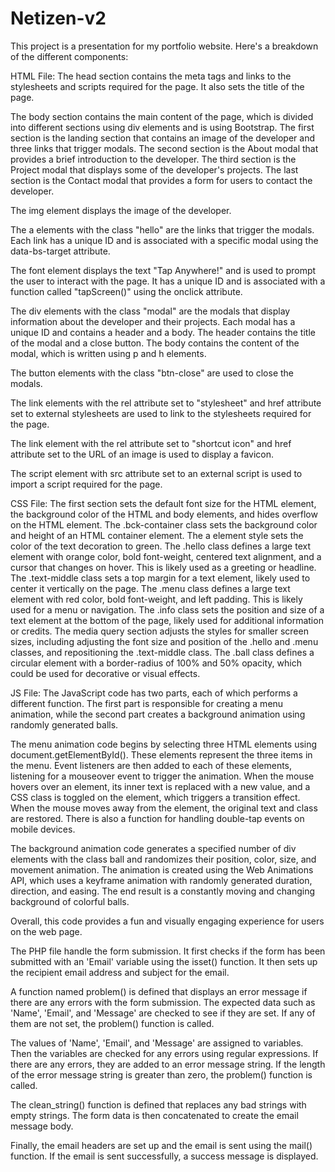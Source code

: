 # Netizen-v2

This project is a presentation for my portfolio website. Here's a breakdown of the different components:

HTML File:
The head section contains the meta tags and links to the stylesheets and scripts required for the page. It also sets the title of the page.

The body section contains the main content of the page, which is divided into different sections using div elements and is using Bootstrap. The first section is the landing section that contains an image of the developer and three links that trigger modals. The second section is the About modal that provides a brief introduction to the developer. The third section is the Project modal that displays some of the developer's projects. The last section is the Contact modal that provides a form for users to contact the developer.

The img element displays the image of the developer.

The a elements with the class "hello" are the links that trigger the modals. Each link has a unique ID and is associated with a specific modal using the data-bs-target attribute.

The font element displays the text "Tap Anywhere!" and is used to prompt the user to interact with the page. It has a unique ID and is associated with a function called "tapScreen()" using the onclick attribute.

The div elements with the class "modal" are the modals that display information about the developer and their projects. Each modal has a unique ID and contains a header and a body. The header contains the title of the modal and a close button. The body contains the content of the modal, which is written using p and h elements.

The button elements with the class "btn-close" are used to close the modals.

The link elements with the rel attribute set to "stylesheet" and href attribute set to external stylesheets are used to link to the stylesheets required for the page.

The link element with the rel attribute set to "shortcut icon" and href attribute set to the URL of an image is used to display a favicon.

The script element with src attribute set to an external script is used to import a script required for the page.

CSS File:
The first section sets the default font size for the HTML element, the background color of the HTML and body elements, and hides overflow on the HTML element.
The .bck-container class sets the background color and height of an HTML container element.
The a element style sets the color of the text decoration to green.
The .hello class defines a large text element with orange color, bold font-weight, centered text alignment, and a cursor that changes on hover. This is likely used as a greeting or headline.
The .text-middle class sets a top margin for a text element, likely used to center it vertically on the page.
The .menu class defines a large text element with red color, bold font-weight, and left padding. This is likely used for a menu or navigation.
The .info class sets the position and size of a text element at the bottom of the page, likely used for additional information or credits.
The media query section adjusts the styles for smaller screen sizes, including adjusting the font size and position of the .hello and .menu classes, and repositioning the .text-middle class.
The .ball class defines a circular element with a border-radius of 100% and 50% opacity, which could be used for decorative or visual effects.

JS File:
The JavaScript code has two parts, each of which performs a different function. The first part is responsible for creating a menu animation, while the second part creates a background animation using randomly generated balls.

The menu animation code begins by selecting three HTML elements using document.getElementById(). These elements represent the three items in the menu. Event listeners are then added to each of these elements, listening for a mouseover event to trigger the animation. When the mouse hovers over an element, its inner text is replaced with a new value, and a CSS class is toggled on the element, which triggers a transition effect. When the mouse moves away from the element, the original text and class are restored. There is also a function for handling double-tap events on mobile devices.

The background animation code generates a specified number of div elements with the class ball and randomizes their position, color, size, and movement animation. The animation is created using the Web Animations API, which uses a keyframe animation with randomly generated duration, direction, and easing. The end result is a constantly moving and changing background of colorful balls.

Overall, this code provides a fun and visually engaging experience for users on the web page.


The PHP file handle the form submission. It first checks if the form has been submitted with an 'Email' variable using the isset() function. It then sets up the recipient email address and subject for the email.

A function named problem() is defined that displays an error message if there are any errors with the form submission. The expected data such as 'Name', 'Email', and 'Message' are checked to see if they are set. If any of them are not set, the problem() function is called.

The values of 'Name', 'Email', and 'Message' are assigned to variables. Then the variables are checked for any errors using regular expressions. If there are any errors, they are added to an error message string. If the length of the error message string is greater than zero, the problem() function is called.

The clean_string() function is defined that replaces any bad strings with empty strings. The form data is then concatenated to create the email message body.

Finally, the email headers are set up and the email is sent using the mail() function. If the email is sent successfully, a success message is displayed.
